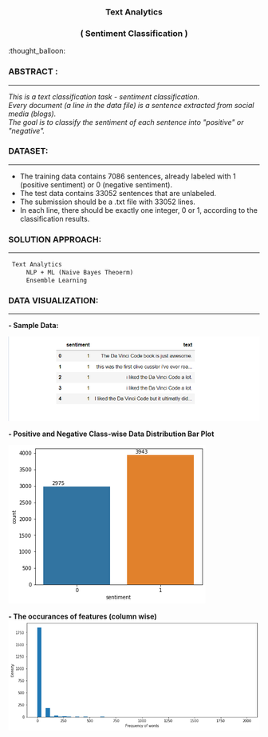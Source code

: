 <h3 align="center">Text Analytics</h3> 
<h3 align="center">( Sentiment Classification  )</h3> 
:thought_balloon:

### ABSTRACT :
----------------
_This is a text classification task - sentiment classification.  
Every document (a line in the data file) is a sentence extracted from social media (blogs).   
The goal is to classify the sentiment of each sentence into "positive" or "negative"._  

### DATASET:
----------------
- The training data contains 7086 sentences, already labeled with 1 (positive sentiment) or 0 (negative sentiment).
- The test data contains 33052 sentences that are unlabeled.
- The submission should be a .txt file with 33052 lines.
- In each line, there should be exactly one integer, 0 or 1, according to the classification results.


### SOLUTION APPROACH:
----------------
```
 Text Analytics
     NLP + ML (Naive Bayes Theoerm)  
     Ensemble Learning
```

### DATA VISUALIZATION:
----------------

**- Sample Data:**

![attachment:sample%20data.png](https://github.com/RusticHaze634/Text-Analysis/blob/main/Images/sample%20data.png)

**- Positive and Negative Class-wise Data Distribution Bar Plot**

![attachment:01.png](https://github.com/RusticHaze634/Text-Analysis/blob/main/Images/01.png)

**- The occurances of features (column wise)**
![attachment:f%20of%20words.png](https://github.com/RusticHaze634/Text-Analysis/blob/main/Images/f%20of%20words.png)



